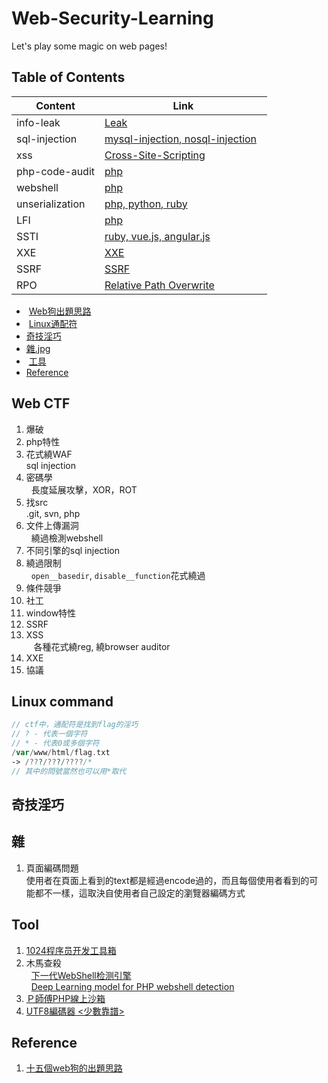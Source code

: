 # Web-Security-Learning    
Let's play some magic on web pages!

## Table of Contents  
Content | Link 
------------ | ------------- 
info-leak | [Leak](https://github.com/shinmao/Web-Security-Learning/tree/master/INFO-leak) 
sql-injection | [mysql-injection, nosql-injection](https://github.com/shinmao/Web-Security-Learning/tree/master/SQL-inj)   
xss | [Cross-Site-Scripting](https://github.com/shinmao/Web-Security-Learning/tree/master/XSS)   
php-code-audit | [php](https://github.com/shinmao/Web-Security-Learning/tree/master/PHP-Code-Audt)   
webshell | [php](https://github.com/shinmao/Web-Security-Learning/tree/master/Webshell)   
unserialization | [php, python, ruby](https://github.com/shinmao/Web-Security-Learning/tree/master/Unserialization)  
LFI | [php](https://github.com/shinmao/Web-Security-Learning/tree/master/LFI)  
SSTI | [ruby, vue.js, angular.js](https://github.com/shinmao/Web-Security-Learning/tree/master/SSTI)  
XXE | [XXE](https://github.com/shinmao/Web-Security-Learning/tree/master/XXE)  
SSRF | [SSRF](https://github.com/shinmao/Web-Security-Learning/tree/master/SSRF)  
RPO | [Relative Path Overwrite](https://github.com/shinmao/Web-Security-Learning/tree/master/RPO)

*  [Web狗出題思路](#web-ctf)  
*  [Linux通配符](#linux-command)  
*  [奇技淫巧](#奇技淫巧)  
*  [雜.jpg](#雜)
*  [工具](#tool)  
*  [Reference](#reference)

## Web CTF
1. 爆破
2. php特性  
3. 花式繞WAF  
   sql injection  
4. 密碼學  
   長度延展攻擊，XOR，ROT  
5. 找src  
   .git, svn, php  
6. 文件上傳漏洞  
   繞過檢測webshell  
7. 不同引擎的sql injection  
8. 繞過限制  
   `open__basedir`, `disable__function`花式繞過  
9. 條件競爭 
10. 社工  
11. window特性  
12. SSRF  
13. XSS  
    各種花式繞reg, 繞browser auditor  
14. XXE  
15. 協議  

## Linux command
```php
// ctf中，通配符是找到flag的淫巧
// ? - 代表一個字符
// * - 代表0或多個字符
/var/www/html/flag.txt
-> /???/???/????/*
// 其中的問號當然也可以用*取代
```

## 奇技淫巧

## 雜
1. 頁面編碼問題  
使用者在頁面上看到的text都是經過encode過的，而且每個使用者看到的可能都不一樣，這取決自使用者自己設定的瀏覽器編碼方式  


## Tool
1. [1024程序员开发工具箱](https://1024tools.com/)  
2. 木馬查殺  
   [下一代WebShell检测引擎](https://scanner.baidu.com/#/pages/intro)  
   [Deep Learning model for PHP webshell detection](http://webshell.cdxy.me/)  
3. [Ｐ師傅PHP線上沙箱](http://675ba661.2m1.pw/dbc05bfc-3302-4565-9ac9-3c94d905e53b.php)  
4. [UTF8編碼器 <少數靠譜>](https://mothereff.in/utf-8)

## Reference
1. [十五個web狗的出題思路](https://weibo.com/ttarticle/p/show?id=2309403980950244591011)
